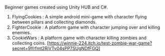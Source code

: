Beginner games created using Unity HUB and C#.
1. FlyingCookies : A simple android mini-game with character flying between pillars and collecting diamonds.
2. FighterCookie : A platform game with character jumping over and killing enemies.
3. CookieWars : A platform game with character killing zombies and collecting coins. [https://winnie-224.itch.io/test-zombie-war-game?secret=9Yrfmt2RiVTv04sPP7SUgNDfFGQ]
